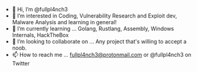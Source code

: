 - 👋 Hi, I’m @fullpl4nch3
- 👀 I’m interested in
Coding, Vulnerability Research and Exploit dev, Malware Analysis and learning in general!
- 🌱 I’m currently learning ...
Golang, Rustlang, Assembly, Windows Internals, HackTheBox
- 💞️ I’m looking to collaborate on ...
Any project that's willing to accept a noob.
- 📫 How to reach me ...
fullpl4nch3@protonmail.com or @fullpl4nch3 on Twitter

<!---
fullpl4nch3/fullpl4nch3 is a ✨ special ✨ repository because its `README.md` (this file) appears on your GitHub profile.
You can click the Preview link to take a look at your changes.
--->
